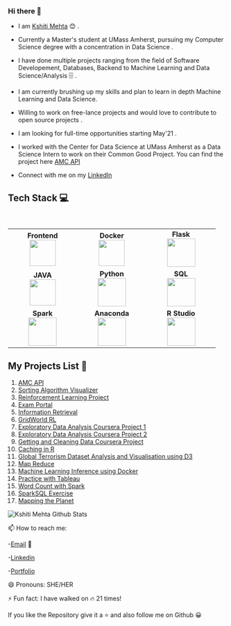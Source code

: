### Hi there 👋

<!--
**kshitimehta/kshitimehta** is a ✨ _special_ ✨ repository because its `README.md` (this file) appears on your GitHub profile.

Here are some ideas to get you started:

- 🔭 I’m currently working on ...
- 🌱 I’m currently learning ...
- 👯 I’m looking to collaborate on ...
- 🤔 I’m looking for help with ...
- 💬 Ask me about ...
- 📫 How to reach me: ...
- 😄 Pronouns: ...
- ⚡ Fun fact: ...
-->

* I am [Kshiti Mehta](https://www.linkedin.com/in/kshitimehta/) :blush:	 . 

* Currently a Master's student at UMass Amherst, pursuing my Computer Science degree with a concentration in Data Science .

* I have done multiple projects ranging from the field of Software Developement, Databases, Backend to Machine Learning and Data Science/Analysis :file_cabinet: .

* I am currently brushing up my skills and plan to learn in depth Machine Learning and Data Science.

* Willing to work on free-lance projects and would love to contribute to open source projects .

* I am looking for full-time opportunities starting May'21 .

* I worked with the Center for Data Science at UMass Amherst as a Data Science Intern to work on their Common Good Project. You can find the project here [AMC API](https://github.com/kshitimehta/AMC-API)

* Connect with me on my [LinkedIn](https://www.linkedin.com/in/kshitimehta/) 


## Tech Stack :computer:

<br>
<table>
<tbody>
 <tr>

<td align="center" width="20%">
<span><b><center>Frontend</center></b></span> 
<img height=60px src="https://png.pngitem.com/pimgs/s/78-787363_transparent-javascript-icon-png-html-css-js-png.png"> 
</td>

<td align="center" width="20%">
<span><b><center>Docker</center></b></span> 
<img height=60px src="https://encrypted-tbn0.gstatic.com/images?q=tbn%3AANd9GcTApU_6Eg4oWx3NMhLifHmNEkxjeMxfd3oGUA&usqp=CAU"> 
</td>

<td align="center" width="20%">
<span><b><center>Flask</center></b></span> 
<img height=65px src="https://www.pngitem.com/pimgs/m/159-1595977_flask-python-logo-hd-png-download.png"> 
</td>

</tr>

<tr>
 <td align="center" width="20%">
<span><b><center>JAVA</center></b></span> 
<img height=60px src="https://png.pngitem.com/pimgs/s/216-2168030_learn-java-online-learn-java-basics-advance-java.png"> 
</td>


<td align="center" width="20%">
<span><b><center>Python</center></b></span> 
<img height=65px src="https://www.python.org/static/community_logos/python-logo.png"> 
</td>

<td align="center" width="20%">
<span><b><center>SQL</center></b></span> 
<img height=65px src="https://i0.wp.com/www.complexsql.com/wp-content/uploads/2017/01/sql-logo.jpg?ssl=1"> 
</td>
</tr>

<td align="center" width="20%">
<span><b><center>Spark</center></b></span> 
<img height=65px src="https://png.pngitem.com/pimgs/s/212-2120786_apache-spark-hd-png-download.png"> 
</td>

<td align="center" width="20%">
<span><b><center>Anaconda</center></b></span> 
<img height=65px src="https://png.pngitem.com/pimgs/s/241-2413455_anaconda-inc-hd-png-download.png"> 
</td>

<td align="center" width="20%">
<span><b><center>R Studio</center></b></span> 
<img height=65px src="https://png.pngitem.com/pimgs/s/32-323166_copyright-symbol-r-free-download-png-r-studio.png"> 
</td>

<tr>
 
 
</tbody>
</table>

## My Projects List :file_folder:

1. [AMC API](https://github.com/kshitimehta/AMC-API)
2. [Sorting Algorithm Visualizer](https://github.com/kshitimehta/Sorting-Algorithm-Visualizer-Sol)
3. [Reinforcement Learning Project](https://github.com/kshitimehta/RL-Project)
4. [Exam Portal](https://github.com/kshitimehta/Exam-Portal)
5. [Information Retrieval](https://github.com/kshitimehta/Information-Retrieval)
6. [GridWorld RL](https://github.com/kshitimehta/rl-framework-687-public)
7. [Exploratory Data Analysis Coursera Project 1](https://github.com/kshitimehta/Exploratory-Data-Analysis)
8. [Exploratory Data Analysis Coursera Project 2](https://github.com/kshitimehta/Exploratory-Data-Analysis-Assignment-2)
9. [Getting and Cleaning Data Coursera Project](https://github.com/kshitimehta/Getting_and_Cleaning_Data)
10. [Caching in R](https://github.com/kshitimehta/ProgrammingAssignment2)
11. [Global Terrorism Dataset Analysis and Visualisation using D3](https://github.com/cs590v/590V-project)
12. [Map Reduce](https://github.com/kshitimehta/MapReduce)
13. [Machine Learning Inference using Docker](https://github.com/kshitimehta/ML-Inference)
14. [Practice with Tableau](https://github.com/kshitimehta/Practice-with-Tableau)
15. [Word Count with Spark](https://github.com/kshitimehta/WordCount)
16. [SparkSQL Exercise](https://github.com/kshitimehta/SparkSQL-Exercise)
17.  [Mapping the Planet](https://github.com/kshitimehta/Mapping-the-Planet)
 
![Kshiti Mehta Github Stats](https://github-readme-stats.vercel.app/api?username=KshitiMehta&show_icons=true_color=fff&icon_color=79ff97&text_color=9f9f9f&bg_color=151515)

📫 How to reach me: 

-[Email](kdmehta@umass.edu) :e-mail:

-[Linkedin](https://www.linkedin.com/in/kshitimehta)

-[Portfolio](https://sites.google.com/view/kshitimehta)

😄 Pronouns: SHE/HER

⚡ Fun fact: I have walked on :fire: 21 times!

If you like the Repository give it a :star: and also follow me on Github :grinning:

